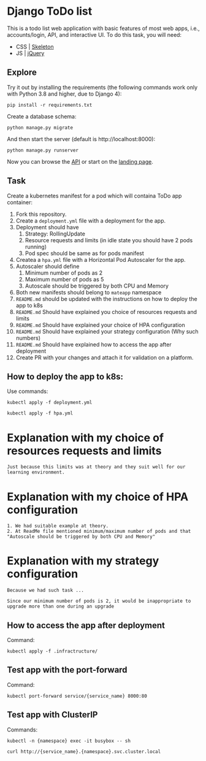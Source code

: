 # Django ToDo list

This is a todo list web application with basic features of most web apps, i.e., accounts/login, API, and interactive UI. To do this task, you will need:

- CSS | [Skeleton](http://getskeleton.com/)
- JS  | [jQuery](https://jquery.com/)

## Explore

Try it out by installing the requirements (the following commands work only with Python 3.8 and higher, due to Django 4):

```
pip install -r requirements.txt
```

Create a database schema:

```
python manage.py migrate
```

And then start the server (default is http://localhost:8000):

```
python manage.py runserver
```

Now you can browse the [API](http://localhost:8000/api/) or start on the [landing page](http://localhost:8000/).

## Task

Create a kubernetes manifest for a pod which will containa ToDo app container:

1. Fork this repository.
1. Create a `deployment.yml` file with a deployment for the app.
1. Deployment should have
    1. Strategy: RollingUpdate
    1. Resource requests and limits (in idle state you should have 2 pods running)
    1. Pod spec should be same as for pods manifest
1. Createa a `hpa.yml` file with a Horizontal Pod Autoscaler for the app.
1. Autoscaler should define
    1. Minimum number of pods as 2
    2. Maximum number of pods as 5
    3. Autoscale should be triggered by both CPU and Memory
1. Both new manifests should belong to `mateapp` namespace
1. `README.md` should be updated with the instructions on how to deploy the app to k8s
1. `README.md` Should have explained you choice of resources requests and limits
1. `README.md` Should have explained your choice of HPA configuration
1. `README.md` Should have explained your strategy configuration (Why such numbers)
1. `README.md` Should have explained how to access the app after deployment
1. Create PR with your changes and attach it for validation on a platform.


## How to deploy the app to k8s:

Use commands:

```
kubectl apply -f deployment.yml
```

```
kubectl apply -f hpa.yml
```

# Explanation with my choice of resources requests and limits

```
Just because this limits was at theory and they suit well for our learning environment.
```

# Explanation with my choice of HPA configuration

```
1. We had suitable example at theory.
2. At ReadMe file mentioned minimum/maximum number of pods and that "Autoscale should be triggered by both CPU and Memory"
```

# Explanation with my strategy configuration

```
Because we had such task ...

Since our minimum number of pods is 2, it would be inappropriate to upgrade more than one during an upgrade
```

## How to access the app after deployment

Command:

```
kubectl apply -f .infractructure/
```

## Test app with the port-forward

Command:

```
kubectl port-forward service/{service_name} 8000:80
```

## Test app with ClusterIP

Commands:

```
kubectl -n {namespace} exec -it busybox -- sh
```

```
curl http://{service_name}.{namespace}.svc.cluster.local
```
